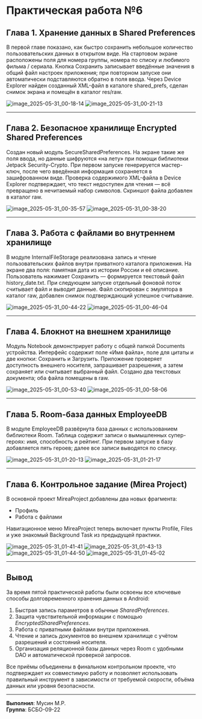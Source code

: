 # Практическая работа №6

## Глава 1. Хранение данных в Shared Preferences

В первой главе показано, как быстро сохранить небольшое количество пользовательских данных в открытом виде. 
На стартовом экране расположены поля для номера группы, номера по списку и любимого фильма / сериала. 
Кнопка Сохранить записывает введённые значения в общий файл настроек приложения; при повторном запуске они автоматически подставляются 
обратно в поля ввода. Через Device Explorer найден созданный XML-файл в каталоге shared_prefs, сделан снимок экрана и помещён в каталог res/raw.

![image_2025-05-31_00-18-14](https://github.com/user-attachments/assets/57c1c138-0b73-4d4b-8965-9a5ebc12fd5c)
![image_2025-05-31_00-21-13](https://github.com/user-attachments/assets/5d2f32ef-1c3c-4c47-bec0-38101e12baff)

---

## Глава 2. Безопасное хранилище Encrypted Shared Preferences

Создан новый модуль SecureSharedPreferences. На экране такие же поля ввода, но данные шифруются «на лету» 
при помощи библиотеки Jetpack Security-Crypto. При первом запуске генерируется мастер-ключ, после чего 
введённая информация сохраняется в зашифрованном виде. Проверка содержимого 
XML-файла в Device Explorer подтверждает, что текст недоступен для чтения — всё превращено в нечитаемый набор символов. Скриншот файла добавлен в каталог raw.

![image_2025-05-31_00-35-57](https://github.com/user-attachments/assets/bc95e102-9e89-411a-8933-5e96b30c9d66)
![image_2025-05-31_00-38-20](https://github.com/user-attachments/assets/3d39d15f-5065-42df-9fb0-ffaa7f7275e5)

---

## Глава 3. Работа с файлами во внутреннем хранилище

В модуле InternalFileStorage реализована запись и чтение пользовательских файлов внутри приватного каталога приложения. 
На экране два поля: памятная дата из истории России и её описание. Пользователь нажимает Сохранить — формируется 
текстовый файл history_date.txt. При следующем запуске отдельный фоновой поток считывает файл и выводит данные. Файл скопирован с эмулятора в каталог raw, 
добавлен снимок подтверждающий успешное считывание.

![image_2025-05-31_00-44-22](https://github.com/user-attachments/assets/ce4250f0-9e49-4813-b134-58bb8484d9b0)
![image_2025-05-31_00-46-04](https://github.com/user-attachments/assets/7fe1966f-0fe3-4042-9d02-dc40ebc0b74a)

---

## Глава 4. Блокнот на внешнем хранилище

Модуль Notebook демонстрирует работу с общей папкой Documents устройства. 
Интерфейс содержит поле «Имя файла», поле для цитаты и две кнопки: Сохранить и Загрузить. 
Приложение проверяет доступность внешнего носителя, запрашивает разрешения, а затем сохраняет или считывает выбранный файл. 
Создано два текстовых документа; оба файла помещены в raw.

![image_2025-05-31_00-53-40](https://github.com/user-attachments/assets/7d2721e6-85c8-4bd5-9ce3-555afae4cc3e)
![image_2025-05-31_00-58-06](https://github.com/user-attachments/assets/6af5ab4a-c438-4006-bd84-885d9a7e66e5)

---

## Глава 5. Room-база данных EmployeeDB

В модуле EmployeeDB развёрнута база данных с использованием библиотеки Room. 
Таблица содержит записи о вымышленных супер-героях: имя, способность и рейтинг. При первом запуске в базу добавляется 
пять героев; далее все записи выводятся по списку.

![image_2025-05-31_01-20-13](https://github.com/user-attachments/assets/37f89898-f5f2-465a-958b-7e4b39c998c9)
![image_2025-05-31_01-21-17](https://github.com/user-attachments/assets/b6969b7f-7d54-4660-a383-cc5037f0f150)

---

## Глава 6. Контрольное задание (Mirea Project)

В основной проект MireaProject добавлены два новых фрагмента:

* Профиль
* Работа с файлами

Навигационное меню MireaProject теперь включает пункты Profile, Files и уже знакомый Background Task из предыдущей практики.

![image_2025-05-31_01-41-41](https://github.com/user-attachments/assets/1efcf399-5308-4cd9-b397-99c69b8fa4fe)
![image_2025-05-31_01-43-13](https://github.com/user-attachments/assets/bf5fc062-12b7-440f-8af1-4764436933a7)
![image_2025-05-31_01-44-50](https://github.com/user-attachments/assets/47aceff6-6025-463b-af6a-05213248b58c)
![image_2025-05-31_01-45-02](https://github.com/user-attachments/assets/8dad50ac-b65d-44f8-90e6-a64acbd185e2)

---

## Вывод

За время пятой практической работы были освоены все ключевые способы долговременного хранения данных в Android:

1. Быстрая запись параметров в обычные *SharedPreferences*.
2. Защита чувствительной информации с помощью *EncryptedSharedPreferences*.
3. Работа с приватными файлами внутри приложения.
4. Чтение и запись документов во внешнем хранилище с учётом разрешений и состояний носителя.
5. Организация реляционной базы данных через Room с удобными DAO и автоматической проверкой запросов.

Все приёмы объединены в финальном контрольном проекте, что подтверждает их совместимую работу и позволяет использовать правильный инструмент в 
зависимости от требуемой скорости, объёма данных или уровня безопасности.

---

**Выполнил**: Мусин М.Р.  
**Группа**: БСБО-09-22
